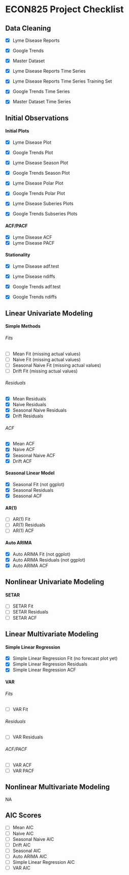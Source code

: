 # ECON825 Project Checklist

## Data Cleaning
- [x] Lyme Disease Reports
- [x] Google Trends
- [x] Master Dataset

- [x] Lyme Disease Reports Time Series
- [x] Lyme Disease Reports Time Series Training Set
- [x] Google Trends Time Series
- [x] Master Dataset Time Series

## Initial Observations

#### Initial Plots
- [x] Lyme Disease Plot
- [x] Google Trends Plot

- [x] Lyme Disease Season Plot
- [x] Google Trends Season Plot

- [x] Lyme Disease Polar Plot
- [x] Google Trends Polar Plot

- [x] Lyme Disease Suberies Plots
- [x] Google Trends Subseries Plots

#### ACF/PACF
- [x] Lyme Disease ACF
- [x] Lyme Disease PACF

#### Stationality
- [x] Lyme Disease adf.test
- [x] Lyme Disease ndiffs

- [x] Google Trends adf.test
- [x] Google Trends ndiffs

## Linear Univariate Modeling

#### Simple Methods

###### Fits
- [ ] Mean Fit (missing actual values)
- [ ] Naive Fit (missing actual values)
- [ ] Seasonal Naive Fit (missing actual values)
- [ ] Drift Fit (missing actual values)

###### Residuals
- [x] Mean Residuals
- [x] Naive Residuals
- [x] Seasonal Naive Residuals
- [x] Drift Residuals

###### ACF
- [x] Mean ACF
- [x] Naive ACF
- [x] Seasonal Naive ACF
- [x] Drift ACF

#### Seasonal Linear Model
- [x] Seasonal Fit (not ggplot)
- [x] Seasonal Residuals
- [x] Seasonal ACF

#### AR(1)
- [ ] AR(1) Fit
- [ ] AR(1) Residuals
- [ ] AR(1) ACF

#### Auto ARIMA
- [x] Auto ARIMA Fit (not ggplot)
- [x] Auto ARIMA Residuals (not ggplot)
- [x] Auto ARIMA ACF

## Nonlinear Univariate Modeling

#### SETAR
- [ ] SETAR Fit
- [ ] SETAR Residuals
- [ ] SETAR ACF

## Linear Multivariate Modeling

#### Simple Linear Regression
- [x] Simple Linear Regression Fit (no forecast plot yet)
- [x] Simple Linear Regression Residuals
- [x] Simple Linear Regression ACF

#### VAR

###### Fits
- [ ] VAR Fit

###### Residuals
- [ ] VAR Residuals

###### ACF/PACF
- [ ] VAR ACF
- [ ] VAR PACF

## Nonlinear Multivariate Modeling
NA

## AIC Scores
- [ ] Mean AIC
- [ ] Naive AIC
- [ ] Seasonal Naive AIC
- [ ] Drift AIC
- [ ] Seasonal AIC
- [ ] Auto ARIMA AIC
- [ ] Simple Linear Regression AIC
- [ ] VAR AIC
